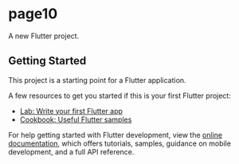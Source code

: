 # page10

A new Flutter project.

## Getting Started

This project is a starting point for a Flutter application.

A few resources to get you started if this is your first Flutter project:

- [Lab: Write your first Flutter app](https://docs.flutter.dev/get-started/codelab)
- [Cookbook: Useful Flutter samples](https://docs.flutter.dev/cookbook)

For help getting started with Flutter development, view the
[online documentation](https://docs.flutter.dev/), which offers tutorials,
samples, guidance on mobile development, and a full API reference.
<p>
<img src "https://user-images.githubusercontent.com/119123480/218373969-511bf584-3537-4938-98fa-43f9129d2d8c.png"width=22%,height=35%>
<p>
